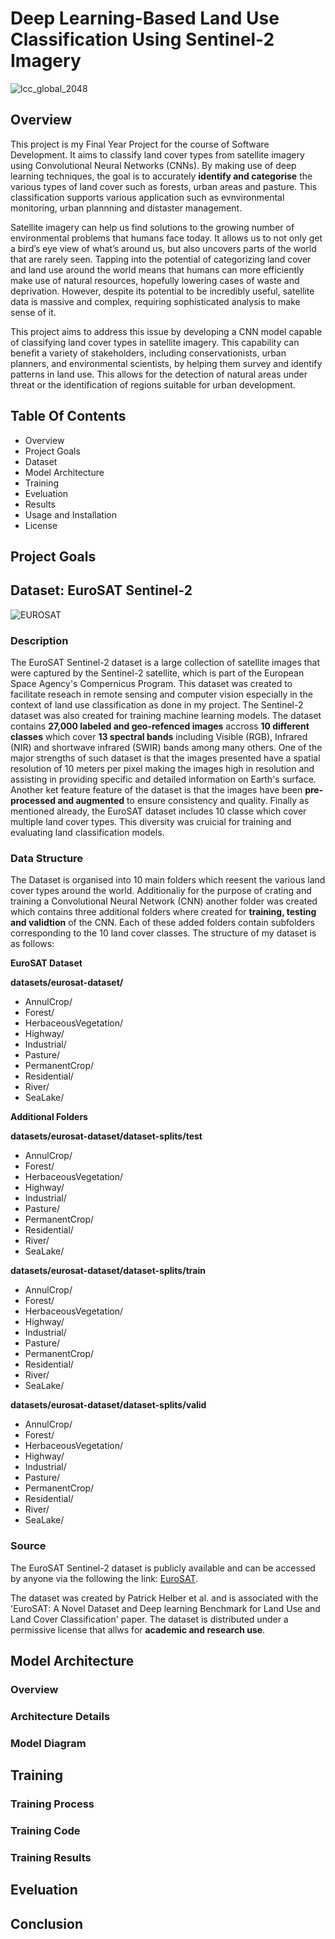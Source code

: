 # Deep Learning-Based Land Use Classification Using Sentinel-2 Imagery
![lcc_global_2048](https://github.com/StaticRevo/Deep-Learning-Based-Land-Use-Classification-Using-Sentinel-2-Imagery/assets/116385849/66458441-3032-439f-81a4-75b43a13d21e)

## Overview
This project is my Final Year Project for the course of Software Development. It aims to classify land cover types from satellite imagery using Convolutional Neural Networks (CNNs). By making use of deep learning techniques, the goal is to accurately **identify and categorise** the various types of land cover such as forests, urban areas and pasture. This classification supports various application such as evnvironmental monitoring, urban plannning and distaster management.

Satellite imagery can help us find solutions to the growing number of environmental problems that humans face today. It allows us to not only get a bird’s eye view of what’s around us, but also uncovers parts of the world that are rarely seen. Tapping into the potential of categorizing land cover and land use around the world means that humans can more efficiently make use of natural resources, hopefully lowering cases of waste and deprivation. However, despite its potential to be incredibly useful, satellite data is massive and complex, requiring sophisticated analysis to make sense of it.

This project aims to address this issue by developing a CNN model capable of classifying land cover types in satellite imagery. This capability can benefit a variety of stakeholders, including conservationists, urban planners, and environmental scientists, by helping them survey and identify patterns in land use. This allows for the detection of natural areas under threat or the identification of regions suitable for urban development.

## Table Of Contents
- Overview
- Project Goals
- Dataset
- Model Architecture
- Training
- Eveluation
- Results
- Usage and Installation
- License

## Project Goals
## Dataset: EuroSAT Sentinel-2
![EUROSAT](https://github.com/StaticRevo/Deep-Learning-Based-Land-Use-Classification-Using-Sentinel-2-Imagery/assets/116385849/139d7b76-b898-460e-93c1-13536c6c0726)
### Description
The EuroSAT Sentinel-2 dataset is a large collection of satellite images that were captured by the Sentinel-2 satellite, which is part of the European Space Agency's Compernicus Program. This dataset was created to facilitate reseach in remote sensing and computer vision especially in the context of land use classification as done in my project. The Sentinel-2 dataset was also created for training machine learning models. The dataset contains **27,000 labeled and geo-refenced images** accross **10 different classes** which cover **13 spectral bands** including Visible (RGB), Infrared (NIR) and shortwave infrared (SWIR) bands among many others. One of the major strengths of such dataset is that the images presented have a spatial resolution of 10 meters per pixel making the images high in resolution and assisting in providing specific and detailed information on Earth's surface. Another ket feature feature of the dataset is that the images have been **pre-processed and augmented** to ensure consistency and quality. Finally as mentioned already, the EuroSAT dataset includes 10 classe which cover multiple land cover types. This diversity was cruicial for training and evaluating land classification models.

### Data Structure
The Dataset is organised into 10 main folders which reesent the various land cover types around the world. Additionaliy for the purpose of crating and training a Convolutional Neural Network (CNN) another folder was created which contains three additional folders where created for **training, testing and validtion** of the CNN. Each of these added folders contain subfolders corresponding to the 10 land cover classes. The structure of my dataset is as follows:

**EuroSAT Dataset**

**datasets/eurosat-dataset/**
- AnnulCrop/
- Forest/
- HerbaceousVegetation/
- Highway/
- Industrial/
- Pasture/
- PermanentCrop/
- Residential/
- River/
- SeaLake/

**Additional Folders**

**datasets/eurosat-dataset/dataset-splits/test**
- AnnulCrop/
- Forest/
- HerbaceousVegetation/
- Highway/
- Industrial/
- Pasture/
- PermanentCrop/
- Residential/
- River/
- SeaLake/

**datasets/eurosat-dataset/dataset-splits/train**
- AnnulCrop/
- Forest/
- HerbaceousVegetation/
- Highway/
- Industrial/
- Pasture/
- PermanentCrop/
- Residential/
- River/
- SeaLake/

**datasets/eurosat-dataset/dataset-splits/valid**
- AnnulCrop/
- Forest/
- HerbaceousVegetation/
- Highway/
- Industrial/
- Pasture/
- PermanentCrop/
- Residential/
- River/
- SeaLake/

### Source
The EuroSAT Sentinel-2 dataset is publicly available and can be accessed by anyone via the following the link: [EuroSAT](https://github.com/phelber/EuroSAT). 

The dataset was created by Patrick Helber et al. and is associated with the 'EuroSAT: A Novel Dataset and Deep learning Benchmark for Land Use and Land Cover Classification' paper. The dataset is distributed under a permissive license that allws for **academic and research use**. 

## Model Architecture
### Overview
### Architecture Details
### Model Diagram

## Training 
### Training Process
### Training Code
### Training Results

## Eveluation 

## Conclusion 

